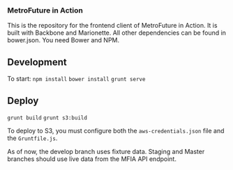 ### MetroFuture in Action
This is the repository for the frontend client of MetroFuture in Action. It is built with Backbone and Marionette. All other dependencies can be found in bower.json. You need Bower and NPM.


## Development
To start:
`npm install`
`bower install`
`grunt serve`


## Deploy
`grunt build`
`grunt s3:build`

To deploy to S3, you must configure both the `aws-credentials.json` file and the `Gruntfile.js`.

As of now, the develop branch uses fixture data. Staging and Master branches should use live data from the MFIA API endpoint.